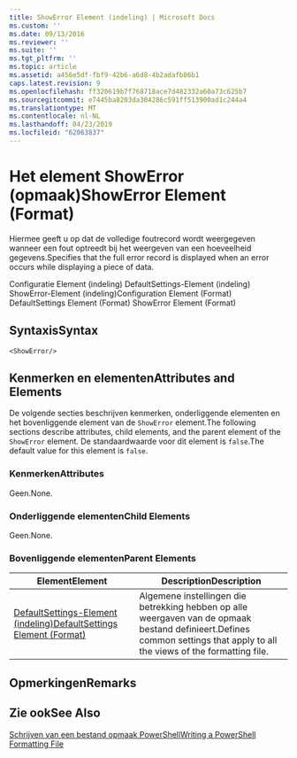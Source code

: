 ```yaml
---
title: ShowError Element (indeling) | Microsoft Docs
ms.custom: ''
ms.date: 09/13/2016
ms.reviewer: ''
ms.suite: ''
ms.tgt_pltfrm: ''
ms.topic: article
ms.assetid: a456e5df-fbf9-42b6-a6d8-4b2adafb86b1
caps.latest.revision: 9
ms.openlocfilehash: ff320619b7f768718ace7d482332a60a73c625b7
ms.sourcegitcommit: e7445ba8203da304286c591ff513900ad1c244a4
ms.translationtype: MT
ms.contentlocale: nl-NL
ms.lasthandoff: 04/23/2019
ms.locfileid: "62063837"
---
```

# <a name="showerror-element-format"></a><span data-ttu-id="15478-102">Het element ShowError (opmaak)</span><span class="sxs-lookup"><span data-stu-id="15478-102">ShowError Element (Format)</span></span>

<span data-ttu-id="15478-103">Hiermee geeft u op dat de volledige foutrecord wordt weergegeven wanneer een fout optreedt bij het weergeven van een hoeveelheid gegevens.</span><span class="sxs-lookup"><span data-stu-id="15478-103">Specifies that the full error record is displayed when an error occurs while displaying a piece of data.</span></span>

<span data-ttu-id="15478-104">Configuratie Element (indeling) DefaultSettings-Element (indeling) ShowError-Element (indeling)</span><span class="sxs-lookup"><span data-stu-id="15478-104">Configuration Element (Format) DefaultSettings Element (Format) ShowError Element (Format)</span></span>

## <a name="syntax"></a><span data-ttu-id="15478-105">Syntaxis</span><span class="sxs-lookup"><span data-stu-id="15478-105">Syntax</span></span>

```scr
<ShowError/>
```

## <a name="attributes-and-elements"></a><span data-ttu-id="15478-106">Kenmerken en elementen</span><span class="sxs-lookup"><span data-stu-id="15478-106">Attributes and Elements</span></span>

<span data-ttu-id="15478-107">De volgende secties beschrijven kenmerken, onderliggende elementen en het bovenliggende element van de `ShowError` element.</span><span class="sxs-lookup"><span data-stu-id="15478-107">The following sections describe attributes, child elements, and the parent element of the `ShowError` element.</span></span> <span data-ttu-id="15478-108">De standaardwaarde voor dit element is `false`.</span><span class="sxs-lookup"><span data-stu-id="15478-108">The default value for this element is `false`.</span></span>

### <a name="attributes"></a><span data-ttu-id="15478-109">Kenmerken</span><span class="sxs-lookup"><span data-stu-id="15478-109">Attributes</span></span>

<span data-ttu-id="15478-110">Geen.</span><span class="sxs-lookup"><span data-stu-id="15478-110">None.</span></span>

### <a name="child-elements"></a><span data-ttu-id="15478-111">Onderliggende elementen</span><span class="sxs-lookup"><span data-stu-id="15478-111">Child Elements</span></span>

<span data-ttu-id="15478-112">Geen.</span><span class="sxs-lookup"><span data-stu-id="15478-112">None.</span></span>

### <a name="parent-elements"></a><span data-ttu-id="15478-113">Bovenliggende elementen</span><span class="sxs-lookup"><span data-stu-id="15478-113">Parent Elements</span></span>

|<span data-ttu-id="15478-114">Element</span><span class="sxs-lookup"><span data-stu-id="15478-114">Element</span></span>|<span data-ttu-id="15478-115">Description</span><span class="sxs-lookup"><span data-stu-id="15478-115">Description</span></span>|
|-------------|-----------------|
|[<span data-ttu-id="15478-116">DefaultSettings-Element (indeling)</span><span class="sxs-lookup"><span data-stu-id="15478-116">DefaultSettings Element (Format)</span></span>](./defaultsettings-element-format.md)|<span data-ttu-id="15478-117">Algemene instellingen die betrekking hebben op alle weergaven van de opmaak bestand definieert.</span><span class="sxs-lookup"><span data-stu-id="15478-117">Defines common settings that apply to all the views of the formatting file.</span></span>|

## <a name="remarks"></a><span data-ttu-id="15478-118">Opmerkingen</span><span class="sxs-lookup"><span data-stu-id="15478-118">Remarks</span></span>

## <a name="see-also"></a><span data-ttu-id="15478-119">Zie ook</span><span class="sxs-lookup"><span data-stu-id="15478-119">See Also</span></span>

[<span data-ttu-id="15478-120">Schrijven van een bestand opmaak PowerShell</span><span class="sxs-lookup"><span data-stu-id="15478-120">Writing a PowerShell Formatting File</span></span>](./writing-a-powershell-formatting-file.md)
